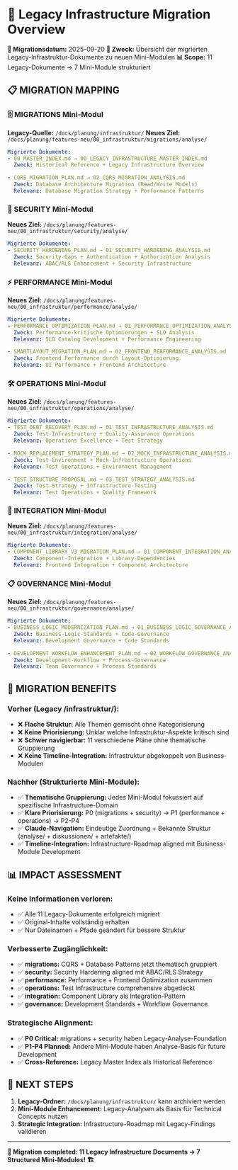 # 🔄 Legacy Infrastructure Migration Overview

**📅 Migrationsdatum:** 2025-09-20
**🎯 Zweck:** Übersicht der migrierten Legacy-Infrastruktur-Dokumente zu neuen Mini-Modulen
**📊 Scope:** 11 Legacy-Dokumente → 7 Mini-Module strukturiert

## 📋 **MIGRATION MAPPING**

### **🗄️ MIGRATIONS Mini-Modul**
**Legacy-Quelle:** `/docs/planung/infrastruktur/`
**Neues Ziel:** `/docs/planung/features-neu/00_infrastruktur/migrations/analyse/`

```yaml
Migrierte Dokumente:
- 00_MASTER_INDEX.md → 00_LEGACY_INFRASTRUCTURE_MASTER_INDEX.md
  Zweck: Historical Reference + Legacy Infrastructure Overview

- CQRS_MIGRATION_PLAN.md → 02_CQRS_MIGRATION_ANALYSIS.md
  Zweck: Database Architecture Migration (Read/Write Models)
  Relevanz: Database Migration Strategy + Performance Patterns
```

### **🔐 SECURITY Mini-Modul**
**Neues Ziel:** `/docs/planung/features-neu/00_infrastruktur/security/analyse/`

```yaml
Migrierte Dokumente:
- SECURITY_HARDENING_PLAN.md → 01_SECURITY_HARDENING_ANALYSIS.md
  Zweck: Security-Gaps + Authentication + Authorization Analysis
  Relevanz: ABAC/RLS Enhancement + Security Infrastructure
```

### **⚡ PERFORMANCE Mini-Modul**
**Neues Ziel:** `/docs/planung/features-neu/00_infrastruktur/performance/analyse/`

```yaml
Migrierte Dokumente:
- PERFORMANCE_OPTIMIZATION_PLAN.md → 01_PERFORMANCE_OPTIMIZATION_ANALYSIS.md
  Zweck: Performance-kritische Optimierungen + SLO Analysis
  Relevanz: SLO Catalog Development + Performance Engineering

- SMARTLAYOUT_MIGRATION_PLAN.md → 02_FRONTEND_PERFORMANCE_ANALYSIS.md
  Zweck: Frontend Performance durch Layout-Optimierung
  Relevanz: UI Performance + Frontend Architecture
```

### **🛠️ OPERATIONS Mini-Modul**
**Neues Ziel:** `/docs/planung/features-neu/00_infrastruktur/operations/analyse/`

```yaml
Migrierte Dokumente:
- TEST_DEBT_RECOVERY_PLAN.md → 01_TEST_INFRASTRUCTURE_ANALYSIS.md
  Zweck: Test-Infrastructure + Quality-Assurance Operations
  Relevanz: Operations Excellence + Test Strategy

- MOCK_REPLACEMENT_STRATEGY_PLAN.md → 02_MOCK_INFRASTRUCTURE_ANALYSIS.md
  Zweck: Test-Environment + Mock-Infrastructure Operations
  Relevanz: Test Operations + Environment Management

- TEST_STRUCTURE_PROPOSAL.md → 03_TEST_STRATEGY_ANALYSIS.md
  Zweck: Test-Strategy + Infrastructure-Testing
  Relevanz: Test Operations + Quality Framework
```

### **🔗 INTEGRATION Mini-Modul**
**Neues Ziel:** `/docs/planung/features-neu/00_infrastruktur/integration/analyse/`

```yaml
Migrierte Dokumente:
- COMPONENT_LIBRARY_V3_MIGRATION_PLAN.md → 01_COMPONENT_INTEGRATION_ANALYSIS.md
  Zweck: Component-Integration + Library-Dependencies
  Relevanz: Frontend Integration + Component Architecture
```

### **📋 GOVERNANCE Mini-Modul**
**Neues Ziel:** `/docs/planung/features-neu/00_infrastruktur/governance/analyse/`

```yaml
Migrierte Dokumente:
- BUSINESS_LOGIC_MODERNIZATION_PLAN.md → 01_BUSINESS_LOGIC_GOVERNANCE_ANALYSIS.md
  Zweck: Business-Logic-Standards + Code-Governance
  Relevanz: Development Governance + Code Standards

- DEVELOPMENT_WORKFLOW_ENHANCEMENT_PLAN.md → 02_WORKFLOW_GOVERNANCE_ANALYSIS.md
  Zweck: Development-Workflow + Process-Governance
  Relevanz: Team Governance + Process Standards
```

## 🎯 **MIGRATION BENEFITS**

### **Vorher (Legacy /infrastruktur/):**
- ❌ **Flache Struktur:** Alle Themen gemischt ohne Kategorisierung
- ❌ **Keine Priorisierung:** Unklar welche Infrastruktur-Aspekte kritisch sind
- ❌ **Schwer navigierbar:** 11 verschiedene Pläne ohne thematische Gruppierung
- ❌ **Keine Timeline-Integration:** Infrastruktur abgekoppelt von Business-Modulen

### **Nachher (Strukturierte Mini-Module):**
- ✅ **Thematische Gruppierung:** Jedes Mini-Modul fokussiert auf spezifische Infrastructure-Domain
- ✅ **Klare Priorisierung:** P0 (migrations + security) → P1 (performance + operations) → P2-P4
- ✅ **Claude-Navigation:** Eindeutige Zuordnung + Bekannte Struktur (analyse/ + diskussionen/ + artefakte/)
- ✅ **Timeline-Integration:** Infrastructure-Roadmap aligned mit Business-Module Development

## 📊 **IMPACT ASSESSMENT**

### **Keine Informationen verloren:**
- ✅ Alle 11 Legacy-Dokumente erfolgreich migriert
- ✅ Original-Inhalte vollständig erhalten
- ✅ Nur Dateinamen + Pfade geändert für bessere Struktur

### **Verbesserte Zugänglichkeit:**
- ✅ **migrations:** CQRS + Database Patterns jetzt thematisch gruppiert
- ✅ **security:** Security Hardening aligned mit ABAC/RLS Strategy
- ✅ **performance:** Performance + Frontend Optimization zusammen
- ✅ **operations:** Test Infrastructure comprehensive abgedeckt
- ✅ **integration:** Component Library als Integration-Pattern
- ✅ **governance:** Development Standards + Workflow Governance

### **Strategische Alignment:**
- ✅ **P0 Critical:** migrations + security haben Legacy-Analyse-Foundation
- ✅ **P1-P4 Planned:** Andere Mini-Module haben Analyse-Basis für future Development
- ✅ **Cross-Reference:** Legacy Master Index als Historical Reference

## 🔄 **NEXT STEPS**

1. **Legacy-Ordner:** `/docs/planung/infrastruktur/` kann archiviert werden
2. **Mini-Module Enhancement:** Legacy-Analysen als Basis für Technical Concepts nutzen
3. **Strategic Integration:** Infrastructure-Roadmap mit Legacy-Findings validieren

---

**🎯 Migration completed: 11 Legacy Infrastructure Documents → 7 Structured Mini-Modules! 🏗️**